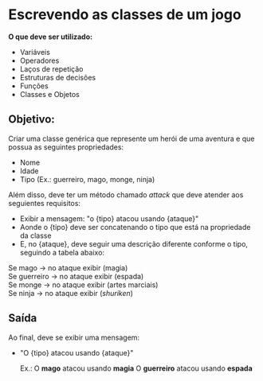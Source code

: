 # Escrevendo as classes de um jogo

**O que deve ser utilizado:**

- Variáveis
- Operadores
- Laços de repetição
- Estruturas de decisões
- Funções
- Classes e Objetos

## Objetivo:

Criar uma classe genérica que represente um herói de uma aventura e que possua as seguintes propriedades:

- Nome
- Idade
- Tipo (Ex.: guerreiro, mago, monge, ninja)

Além disso, deve ter um método chamado _attack_ que deve atender aos seguientes requisitos:

- Exibir a mensagem: "o {tipo} atacou usando {ataque}"
- Aonde o {tipo} deve ser concatenando o tipo que está na propriedade da classe
- E, no {ataque}, deve seguir uma descrição diferente conforme o tipo, seguindo a tabela abaixo:

Se mago -> no ataque exibir (magia) <br>
Se guerreiro -> no ataque exibir (espada) <br>
Se monge -> no ataque exibir (artes marciais) <br>
Se ninja -> no ataque exibir (_shuriken_) <br>

## Saída

Ao final, deve se exibir uma mensagem:

- "O {tipo} atacou usando {ataque}"
  
  Ex.: O **mago** atacou usando **magia**
       O **guerreiro** atacou usando **espada**
